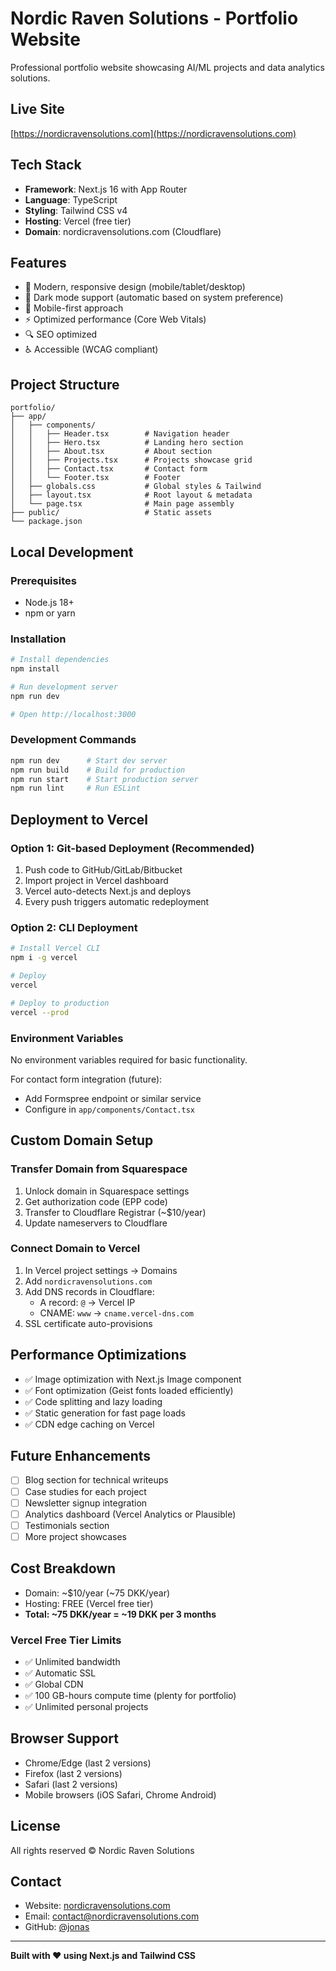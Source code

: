 # Nordic Raven Solutions - Portfolio Website

Professional portfolio website showcasing AI/ML projects and data analytics solutions.

## Live Site
[https://nordicravensolutions.com](https://nordicravensolutions.com)

## Tech Stack
- **Framework**: Next.js 16 with App Router
- **Language**: TypeScript
- **Styling**: Tailwind CSS v4
- **Hosting**: Vercel (free tier)
- **Domain**: nordicravensolutions.com (Cloudflare)

## Features
- 🎨 Modern, responsive design (mobile/tablet/desktop)
- 🌙 Dark mode support (automatic based on system preference)
- 📱 Mobile-first approach
- ⚡ Optimized performance (Core Web Vitals)
- 🔍 SEO optimized
- ♿ Accessible (WCAG compliant)

## Project Structure
```
portfolio/
├── app/
│   ├── components/
│   │   ├── Header.tsx        # Navigation header
│   │   ├── Hero.tsx          # Landing hero section
│   │   ├── About.tsx         # About section
│   │   ├── Projects.tsx      # Projects showcase grid
│   │   ├── Contact.tsx       # Contact form
│   │   └── Footer.tsx        # Footer
│   ├── globals.css           # Global styles & Tailwind
│   ├── layout.tsx            # Root layout & metadata
│   └── page.tsx              # Main page assembly
├── public/                   # Static assets
└── package.json
```

## Local Development

### Prerequisites
- Node.js 18+ 
- npm or yarn

### Installation
```bash
# Install dependencies
npm install

# Run development server
npm run dev

# Open http://localhost:3000
```

### Development Commands
```bash
npm run dev      # Start dev server
npm run build    # Build for production
npm run start    # Start production server
npm run lint     # Run ESLint
```

## Deployment to Vercel

### Option 1: Git-based Deployment (Recommended)
1. Push code to GitHub/GitLab/Bitbucket
2. Import project in Vercel dashboard
3. Vercel auto-detects Next.js and deploys
4. Every push triggers automatic redeployment

### Option 2: CLI Deployment
```bash
# Install Vercel CLI
npm i -g vercel

# Deploy
vercel

# Deploy to production
vercel --prod
```

### Environment Variables
No environment variables required for basic functionality.

For contact form integration (future):
- Add Formspree endpoint or similar service
- Configure in `app/components/Contact.tsx`

## Custom Domain Setup

### Transfer Domain from Squarespace
1. Unlock domain in Squarespace settings
2. Get authorization code (EPP code)
3. Transfer to Cloudflare Registrar (~$10/year)
4. Update nameservers to Cloudflare

### Connect Domain to Vercel
1. In Vercel project settings → Domains
2. Add `nordicravensolutions.com`
3. Add DNS records in Cloudflare:
   - A record: `@` → Vercel IP
   - CNAME: `www` → `cname.vercel-dns.com`
4. SSL certificate auto-provisions

## Performance Optimizations
- ✅ Image optimization with Next.js Image component
- ✅ Font optimization (Geist fonts loaded efficiently)
- ✅ Code splitting and lazy loading
- ✅ Static generation for fast page loads
- ✅ CDN edge caching on Vercel

## Future Enhancements
- [ ] Blog section for technical writeups
- [ ] Case studies for each project
- [ ] Newsletter signup integration
- [ ] Analytics dashboard (Vercel Analytics or Plausible)
- [ ] Testimonials section
- [ ] More project showcases

## Cost Breakdown
- Domain: ~$10/year (~75 DKK/year)
- Hosting: FREE (Vercel free tier)
- **Total: ~75 DKK/year = ~19 DKK per 3 months**

### Vercel Free Tier Limits
- ✅ Unlimited bandwidth
- ✅ Automatic SSL
- ✅ Global CDN
- ✅ 100 GB-hours compute time (plenty for portfolio)
- ✅ Unlimited personal projects

## Browser Support
- Chrome/Edge (last 2 versions)
- Firefox (last 2 versions)
- Safari (last 2 versions)
- Mobile browsers (iOS Safari, Chrome Android)

## License
All rights reserved © Nordic Raven Solutions

## Contact
- Website: [nordicravensolutions.com](https://nordicravensolutions.com)
- Email: contact@nordicravensolutions.com
- GitHub: [@jonas](https://github.com/jonas)

---

**Built with ❤️ using Next.js and Tailwind CSS**
